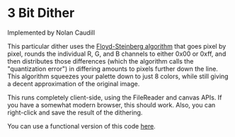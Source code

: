 
3 Bit Dither
==============
Implemented by Nolan Caudill


This particular dither uses the <a href="http://en.wikipedia.org/wiki/Floyd%E2%80%93Steinberg_dithering">Floyd-Steinberg algorithm</a> 
that goes pixel by pixel, rounds the individual R, G, and B channels to either 0x00 or 0xff, and then distributes those differences (which the algorithm calls the "quantization error") in differing amounts to pixels further down the line. This algorithm squeezes your palette down to just 8 colors, while still giving a decent approximation of the original image.

This runs completely client-side, using the FileReader and canvas APIs. If you have a somewhat modern browser, this should work. Also, you can right-click and save the result of the dithering.

You can use a functional version of this code <a href="http://mncaudill.github.com/3bitdither/">here</a>.
